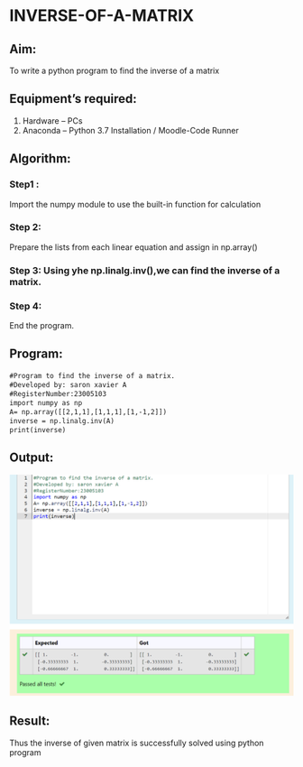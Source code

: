 # INVERSE-OF-A-MATRIX
## Aim:
To write a python program to find the inverse of a matrix
## Equipment’s required:
1. 	Hardware – PCs
2. 	Anaconda – Python 3.7 Installation / Moodle-Code Runner
## Algorithm:
### Step1 : 
Import the numpy module to use the built-in function for calculation

### Step 2: 
Prepare the lists from each linear equation and assign in np.array()


### Step 3: Using yhe np.linalg.inv(),we can find the inverse of a matrix.


### Step 4: 
End the program.

## Program:
```
#Program to find the inverse of a matrix.
#Developed by: saron xavier A
#RegisterNumber:23005103
import numpy as np
A= np.array([[2,1,1],[1,1,1],[1,-1,2]])
inverse = np.linalg.inv(A)
print(inverse)
```
## Output:
![Alt text](<inverse of matrics.png>)
## Result:
Thus the inverse of given matrix is successfully solved using python program

